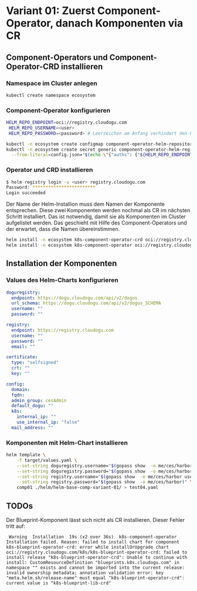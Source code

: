 # Variant 01: Zuerst Component-Operator, danach Komponenten via CR


## Component-Operators und Component-Operator-CRD installieren

### Namespace im Cluster anlegen

```bash
kubectl create namespace ecosystem
```


### Component-Operator konfigurieren

```bash
HELM_REPO_ENDPOINT=oci://registry.cloudogu.com
 HELM_REPO_USERNAME=<user>
 HELM_REPO_PASSWORD=<password> # Leerzeichen am Anfang verhindert den Eintrag in die History
```

```bash
kubectl -n ecosystem create configmap component-operator-helm-repository --from-literal=endpoint="${HELM_REPO_ENDPOINT}" --from-literal=schema=oci
kubectl -n ecosystem create secret generic component-operator-helm-registry \
  --from-literal=config.json="$(echo \"{"auths": {"${HELM_REPO_ENDPOINT}": {"auth": "$(printf "%s:%s" "${HELM_REPO_USERNAME}" "${HELM_REPO_PASSWORD}" | base64 -w0)"}}}\")"
```


### Operator und CRD installieren


```bash
$ helm registry login -u <user> registry.cloudogu.com
Password: ************************
Login succeeded
```

Der Name der Helm-Installion muss dem Namen der Komponente entsprechen. Diese zwei Komponenten werden 
nochmal als CR im nächsten Schritt installiert. Das ist notwendig, damit sie als Komponenten 
im Cluster aufgelistet werden. Das geschieht mit Hilfe des Component-Operators und der erwartet,
dass die Namen übereinstimmen.

```bash
helm install -n ecosystem k8s-component-operator-crd oci://registry.cloudogu.com/k8s/k8s-component-operator-crd --version 1.10.0
helm install -n ecosystem k8s-component-operator oci://registry.cloudogu.com/k8s/k8s-component-operator --version 1.10.0
```


## Installation der Komponenten

### Values des Helm-Charts konfigurieren

```yaml
doguregistry:
  endpoint: https://dogu.cloudogu.com/api/v2/dogus
  url_schema: https://dogu.cloudogu.com/api/v2/dogus_SCHEMA
  username: ""
  password: ""

registry:
  endpoint: https://registry.cloudogu.com
  username: ""
  password: ""
  email: ""

certificate:
  type: "selfsigned"
  crt: ""
  key: ""

config:
  domain:
  fqdn:
  admin_group: cesAdmin
  default_dogu: ""
  k8s:
    internal_ip: ""
    use_internal_ip: "false"
  mail_address: ""
```

### Komponenten mit Helm-Chart installieren

```bash
helm template \
    -f target/values.yaml \
    --set-string doguregistry.username="$(gopass show  -o me/ces/harbor username)" \
    --set-string doguregistry.password="$(gopass show  -o me/ces/harbor)" \
    --set-string registry.username="$(gopass show  -o me/ces/harbor username)" \
    --set-string registry.password="$(gopass show  -o me/ces/harbor)" \
    comp01 ./helm/helm-base-comp-variant-01/ > test04.yaml
```





## TODOs

Der Blueprint-Komponent lässt sich nicht als CR installieren. Dieser Fehler tritt auf:

```text
 Warning  Installation  19s (x2 over 36s)  k8s-component-operator  Installation failed. Reason: failed to install chart for component k8s-blueprint-operator-crd: error while installOrUpgrade chart oci://registry.cloudogu.com/k8s/k8s-blueprint-operator-crd: failed to install release "k8s-blueprint-operator-crd": Unable to continue with install: CustomResourceDefinition "blueprints.k8s.cloudogu.com" in namespace "" exists and cannot be imported into the current release: invalid ownership metadata; annotation validation error: key "meta.helm.sh/release-name" must equal "k8s-blueprint-operator-crd": current value is "k8s-blueprint-lib-crd"
```